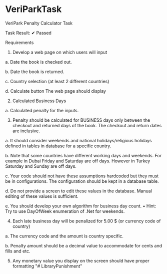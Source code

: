 # VeriParkTask

VeriPark Penalty Calculator Task

Task Result: ✔ Passed

Requirements
1) Develop a web page on which users will input

a. Date the book is checked out.

b. Date the book is returned.

c. Country selection (at least 2 different countries)

d. Calculate button The web page should display

2) Calculated Business Days

a. Calculated penalty for the inputs.

3) Penalty should be calculated for BUSINESS days only between the checkout and returned days of the book. The checkout and return dates are inclusive.

a. It should consider weekends and national holidays/religious holidays defined in tables in database for a specific country.

b. Note that some countries have different working days and weekends. For example in Dubai Friday and Saturday are off days. However in Turkey Saturday and Sunday are off days.

c. Your code should not have these assumptions hardcoded but they must be in configurations. The configuration should be kept in a database table.

d. Do not provide a screen to edit these values in the database. Manual editing of these values is sufficient.

e. You should develop your own algorithm for business day count.
• Hint: Try to use DayOfWeek enumeration of .Net for weekends.

4) Each late business day will be penalized for 5.00 $ (or currency code of country)

a. The currency code and the amount is country specific.

b. Penalty amount should be a decimal value to accommodate for cents and fills and etc.

5) Any monetary value you display on the screen should have proper formatting
"# LibraryPunishment" 
